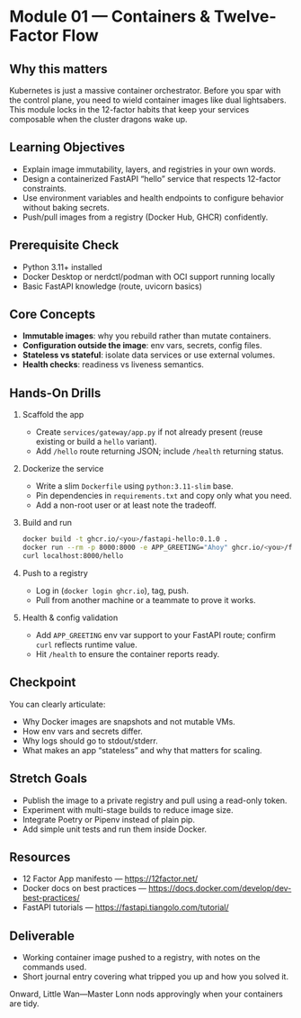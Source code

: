 # Module 01 — Containers & Twelve-Factor Flow

## Why this matters

Kubernetes is just a massive container orchestrator. Before you spar with the control plane, you need to wield container images like dual lightsabers. This module locks in the 12-factor habits that keep your services composable when the cluster dragons wake up.

## Learning Objectives

- Explain image immutability, layers, and registries in your own words.
- Design a containerized FastAPI “hello” service that respects 12-factor constraints.
- Use environment variables and health endpoints to configure behavior without baking secrets.
- Push/pull images from a registry (Docker Hub, GHCR) confidently.

## Prerequisite Check

- Python 3.11+ installed
- Docker Desktop or nerdctl/podman with OCI support running locally
- Basic FastAPI knowledge (route, uvicorn basics)

## Core Concepts

- **Immutable images**: why you rebuild rather than mutate containers.
- **Configuration outside the image**: env vars, secrets, config files.
- **Stateless vs stateful**: isolate data services or use external volumes.
- **Health checks**: readiness vs liveness semantics.

## Hands-On Drills

1. Scaffold the app

   - Create `services/gateway/app.py` if not already present (reuse existing or build a `hello` variant).
   - Add `/hello` route returning JSON; include `/health` returning status.

2. Dockerize the service

   - Write a slim `Dockerfile` using `python:3.11-slim` base.
   - Pin dependencies in `requirements.txt` and copy only what you need.
   - Add a non-root user or at least note the tradeoff.

3. Build and run

   ```bash
   docker build -t ghcr.io/<you>/fastapi-hello:0.1.0 .
   docker run --rm -p 8000:8000 -e APP_GREETING="Ahoy" ghcr.io/<you>/fastapi-hello:0.1.0
   curl localhost:8000/hello
   ```

4. Push to a registry

   - Log in (`docker login ghcr.io`), tag, push.
   - Pull from another machine or a teammate to prove it works.

5. Health & config validation
   - Add `APP_GREETING` env var support to your FastAPI route; confirm `curl` reflects runtime value.
   - Hit `/health` to ensure the container reports ready.

## Checkpoint

You can clearly articulate:

- Why Docker images are snapshots and not mutable VMs.
- How env vars and secrets differ.
- Why logs should go to stdout/stderr.
- What makes an app “stateless” and why that matters for scaling.

## Stretch Goals

- Publish the image to a private registry and pull using a read-only token.
- Experiment with multi-stage builds to reduce image size.
- Integrate Poetry or Pipenv instead of plain pip.
- Add simple unit tests and run them inside Docker.

## Resources

- 12 Factor App manifesto — https://12factor.net/
- Docker docs on best practices — https://docs.docker.com/develop/dev-best-practices/
- FastAPI tutorials — https://fastapi.tiangolo.com/tutorial/

## Deliverable

- Working container image pushed to a registry, with notes on the commands used.
- Short journal entry covering what tripped you up and how you solved it.

Onward, Little Wan—Master Lonn nods approvingly when your containers are tidy.
